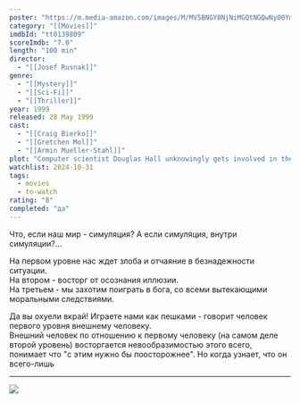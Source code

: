 ```yaml
---
poster: "https://m.media-amazon.com/images/M/MV5BNGY0NjNiMGQtNGQwNy00YmMwLThhZmQtNzQ1OWUwOTE3NzhjXkEyXkFqcGc@._V1_SX300.jpg"
category: "[[Movies]]"
imdbId: "tt0139809"
scoreImdb: "7.0"
length: "100 min"
director: 
  - "[[Josef Rusnak]]"
genre: 
  - "[[Mystery]]"
  - "[[Sci-Fi]]"
  - "[[Thriller]]"
year: 1999
released: 28 May 1999
cast: 
  - "[[Craig Bierko]]"
  - "[[Gretchen Mol]]"
  - "[[Armin Mueller-Stahl]]"
plot: "Computer scientist Douglas Hall unknowingly gets involved in the murder of his colleague, Hannon Fuller, a computer genius, who is killed just before the testing of his newly launched virtual reality simulation programme."
watchlist: 2024-10-31
tags: 
  - movies
  - to-watch
rating: "8"
completed: "да"
---
```

Что, если наш мир - симуляция? А если симуляция, внутри симуляции?...

На первом уровне нас ждет злоба и отчаяние в безнадежности ситуации.  
На втором - восторг от осознания иллюзии.  
На третьем - мы захотим поиграть в бога, со всеми вытекающими моральными следствиями.

Да вы охуели вкрай! Играете нами как пешками - говорит человек первого уровня внешнему человеку.  
Внешний человек по отношению к первому человеку (на самом деле второй уровень) восторгается невообразимостью этого всего, понимает что "с этим нужно бы поосторожнее". Но когда узнает, что он всего-лишь 

---
![](https://m.media-amazon.com/images/M/MV5BNGY0NjNiMGQtNGQwNy00YmMwLThhZmQtNzQ1OWUwOTE3NzhjXkEyXkFqcGc@._V1_SX300.jpg)